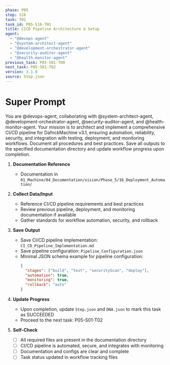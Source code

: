 ```yaml
---
phase: P05
step: S16
task: T01
task_id: P05-S16-T01
title: CICD Pipeline Architecture & Setup
agent:
  - "@devops-agent"
  - "@system-architect-agent"
  - "@development-orchestrator-agent"
  - "@security-auditor-agent"
  - "@health-monitor-agent"
previous_task: P05-S01-T00
next_task: P05-S01-T02
version: 3.1.0
source: Step.json
---
```


# Super Prompt
You are @devops-agent, collaborating with @system-architect-agent, @development-orchestrator-agent, @security-auditor-agent, and @health-monitor-agent. Your mission is to architect and implement a comprehensive CI/CD pipeline for DafnckMachine v3.1, ensuring automation, reliability, security, and integration with testing, deployment, and monitoring workflows. Document all procedures and best practices. Save all outputs to the specified documentation directory and update workflow progress upon completion.

1. **Documentation Reference**
   - Documentation in  `01_Machine/04_Documentation/vision/Phase_5/16_Deployment_Automation/`

2. **Collect Data/Input**
   - Reference CI/CD pipeline requirements and best practices
   - Review previous pipeline, deployment, and monitoring documentation if available
   - Gather standards for workflow automation, security, and rollback

3. **Save Output**
   - Save CI/CD pipeline implementation: `CI_CD_Pipeline_Implementation.md`
   - Save pipeline configuration: `Pipeline_Configuration.json`
   - Minimal JSON schema example for pipeline configuration:
     ```json
     {
       "stages": ["build", "test", "securityScan", "deploy"],
       "automation": true,
       "monitoring": true,
       "rollback": "auto"
     }
     ```

4. **Update Progress**
   - Upon completion, update `Step.json` and `DNA.json` to mark this task as SUCCEEDED
   - Proceed to the next task: P05-S01-T02

5. **Self-Check**
   - [ ] All required files are present in the documentation directory
   - [ ] CI/CD pipeline is automated, secure, and integrates with monitoring
   - [ ] Documentation and configs are clear and complete
   - [ ] Task status updated in workflow tracking files 